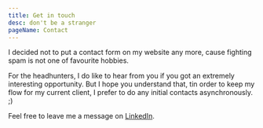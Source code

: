 ```yaml
---
title: Get in touch
desc: don't be a stranger
pageName: Contact
---
```


I decided not to put a contact form on my website any more, cause fighting spam is not one of favourite hobbies.

For the headhunters, I do like to hear from you if you got an extremely interesting opportunity.
But I hope you understand that, tin order to keep my flow for my current client, I prefer to do any initial contacts asynchronously.  ;)

Feel free to leave me a message on [LinkedIn](https://www.linkedin.com/in/woutervernaillen/).

